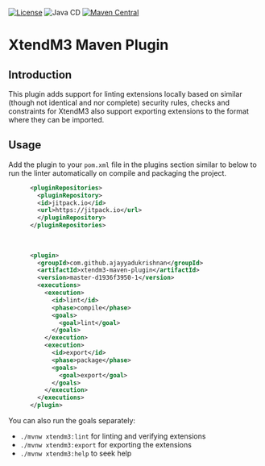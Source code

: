[![License](https://img.shields.io/badge/License-Apache%202.0-blue.svg)](https://www.apache.org/licenses/LICENSE-2.0)
![Java CD](https://github.com/ajayyadukrishnan/xtendm3-maven-plugin/workflows/Java%20CD/badge.svg?event=push)
[![Maven Central](https://img.shields.io/maven-central/v/com.infor.m3/xtendm3-maven-plugin.svg?label=Maven%20Central)](https://search.maven.org/search?q=g:%22com.infor.m3%22%20AND%20a:%22xtendm3-maven-plugin%22)
# XtendM3 Maven Plugin

## Introduction
This plugin adds support for linting extensions locally based on similar (though not identical and nor complete) security 
rules, checks and constraints for XtendM3 also support exporting extensions to the format where they can be imported.

## Usage
Add the plugin to your `pom.xml` file in the plugins section similar to below to run the linter automatically on compile and packaging the project.
```xml
	  <pluginRepositories>
		<pluginRepository>
		<id>jitpack.io</id>
		<url>https://jitpack.io</url>
		</pluginRepository>
	  </pluginRepositories>
	  
	  
	  
      <plugin>
        <groupId>com.github.ajayyadukrishnan</groupId>
        <artifactId>xtendm3-maven-plugin</artifactId>
        <version>master-d1936f3950-1</version>
        <executions>
          <execution>
            <id>lint</id>
            <phase>compile</phase>
            <goals>
              <goal>lint</goal>
            </goals>
          </execution>
          <execution>
            <id>export</id>
            <phase>package</phase>
            <goals>
              <goal>export</goal>
            </goals>
          </execution>
        </executions>
      </plugin>
```

You can also run the goals separately:

* `./mvnw xtendm3:lint` for linting and verifying extensions
* `./mvnw xtendm3:export` for exporting the extensions
* `./mvnw xtendm3:help` to seek help
